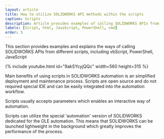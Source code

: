 ```yaml
---
layout: article
title: How to utilize SOLIDWORKS API methods within the scripts
caption: Scripts
description: Article provides examples of calling SOLIDWORKS APIs from different scripts, including vbScript, PowerShell, JavaScript
labels: [Script, html, JavaScript, PowerShell, cmd]
order: 5
---
```

This section provides examples and explains the ways of calling SOLIDWORKS APIs from different scripts, including vbScript, PowerShell, JavaScript

{% include youtube.html id="9akSYcyjQQc" width=560 height=315 %}

Main benefits of using scripts in SOLIDWORKS automation is an simplified deployment and maintenance process. Scripts are open source and do not required special IDE and can be easily integrated into the automation workflow.

Scripts usually accepts parameters which enables an interactive way of automation.

Scripts can utilize the special 'automation' version of SOLIDWORKS dedicated for the OLE automation. This means that SOLIDWORKS can be launched lightweight in the background which greatly improves the performance of the process.